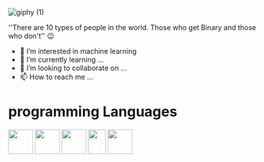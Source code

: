 ![giphy (1)](https://user-images.githubusercontent.com/67739639/159700411-88bec90f-0c36-402b-8f93-f86f227308cc.gif)

''There are 10 types of people in the world. Those who get Binary and those who don't'' :wink:
- 👀 I’m interested in machine learning
- 🌱 I’m currently learning ...
- 💞️ I’m looking to collaborate on ...
- 📫 How to reach me ...

<!---
python and data engineering
Pavgro/Pavgro is a ✨ special ✨ repository because its `README.md` (this file) appears on your GitHub profile.
You can click the Preview link to take a look at your changes.
--->
# programming Languages 

<img src="https://user-images.githubusercontent.com/67739639/159704485-9c4338d7-7af6-4df0-bd4d-60a458bcd7ff.png" width="50" height="50"> <img src="https://user-images.githubusercontent.com/67739639/159704897-a1692cec-0ec4-4cb5-8952-dc9c04b484b1.png" width="50" height="50"> <img src="https://user-images.githubusercontent.com/67739639/159704982-a1efa5af-b572-4a59-9996-8edb943c3639.png" width="50" height="50"> <img src="https://user-images.githubusercontent.com/67739639/159707412-fd26c988-6958-4c03-a5ef-36398caf5d7a.png" width="35" height="50">
<img src="https://user-images.githubusercontent.com/67739639/159707883-119fddd4-18c8-4944-aeb9-1ff5419a067f.png" width="50" height="50">


 
 
 
